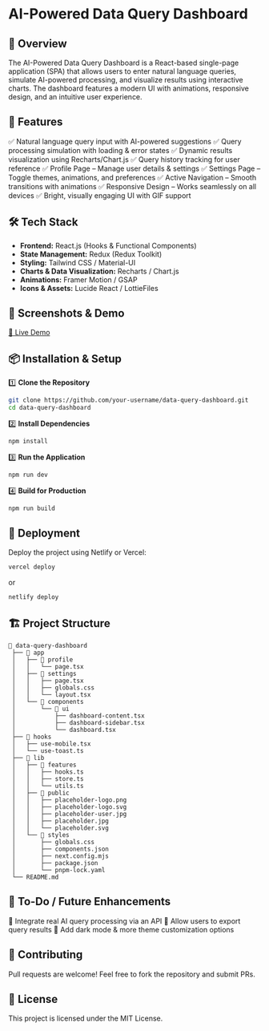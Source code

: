 # AI-Powered Data Query Dashboard

## 🚀 Overview
The AI-Powered Data Query Dashboard is a React-based single-page application (SPA) that allows users to enter natural language queries, simulate AI-powered processing, and visualize results using interactive charts. The dashboard features a modern UI with animations, responsive design, and an intuitive user experience.

## 🎯 Features
✅ Natural language query input with AI-powered suggestions
✅ Query processing simulation with loading & error states
✅ Dynamic results visualization using Recharts/Chart.js
✅ Query history tracking for user reference
✅ Profile Page – Manage user details & settings
✅ Settings Page – Toggle themes, animations, and preferences
✅ Active Navigation – Smooth transitions with animations
✅ Responsive Design – Works seamlessly on all devices
✅ Bright, visually engaging UI with GIF support

## 🛠 Tech Stack
- **Frontend:** React.js (Hooks & Functional Components)
- **State Management:** Redux (Redux Toolkit)
- **Styling:** Tailwind CSS / Material-UI
- **Charts & Data Visualization:** Recharts / Chart.js
- **Animations:** Framer Motion / GSAP
- **Icons & Assets:** Lucide React / LottieFiles

## 📸 Screenshots & Demo
[🔗 Live Demo](https://chiragtrend.vercel.app/)


## 📦 Installation & Setup

1️⃣ **Clone the Repository**
```bash
git clone https://github.com/your-username/data-query-dashboard.git
cd data-query-dashboard
```

2️⃣ **Install Dependencies**
```bash
npm install
```

3️⃣ **Run the Application**
```bash
npm run dev
```

4️⃣ **Build for Production**
```bash
npm run build
```

## 🚀 Deployment
Deploy the project using Netlify or Vercel:
```bash
vercel deploy
```
or
```bash
netlify deploy
```

## 🏗 Project Structure
```
📂 data-query-dashboard
 ├── 📁 app
 │   ├── 📂 profile
 │   │   └── page.tsx
 │   ├── 📂 settings
 │   │   ├── page.tsx
 │   │   ├── globals.css
 │   │   └── layout.tsx
 │   └── 📂 components
 │       └── 📂 ui
 │           ├── dashboard-content.tsx
 │           ├── dashboard-sidebar.tsx
 │           └── dashboard.tsx
 ├── 📁 hooks
 │   ├── use-mobile.tsx
 │   └── use-toast.ts
 ├── 📁 lib
 │   ├── 📂 features
 │   │   ├── hooks.ts
 │   │   ├── store.ts
 │   │   └── utils.ts
 │   ├── 📂 public
 │   │   ├── placeholder-logo.png
 │   │   ├── placeholder-logo.svg
 │   │   ├── placeholder-user.jpg
 │   │   ├── placeholder.jpg
 │   │   └── placeholder.svg
 │   └── 📂 styles
 │       ├── globals.css
 │       ├── components.json
 │       ├── next.config.mjs
 │       ├── package.json
 │       └── pnpm-lock.yaml
 └── README.md
```

## 🎯 To-Do / Future Enhancements
🔹 Integrate real AI query processing via an API
🔹 Allow users to export query results
🔹 Add dark mode & more theme customization options

## 🤝 Contributing
Pull requests are welcome! Feel free to fork the repository and submit PRs.

## 📜 License
This project is licensed under the MIT License.

